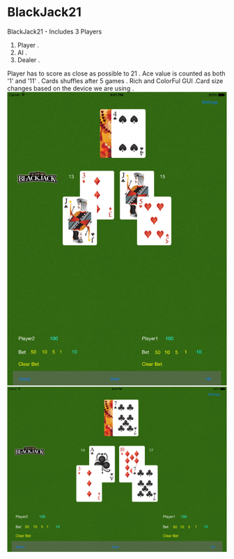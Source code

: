 # BlackJack21
BlackJack21 - Includes 3 Players 
1) Player .
2) AI .
3) Dealer . 

Player has to score as close as possible to 21 . 
Ace value is counted as both '1' and '11' .
Cards shuffles after 5 games . 
Rich and ColorFul GUI .Card size changes based on the device we are using . 
![alt tag](https://github.com/NYUTerminal/BlackJack21/blob/master/IpadAirPortrait.png)
![alt tag](https://github.com/NYUTerminal/BlackJack21/blob/master/IpadLandScape.png)
